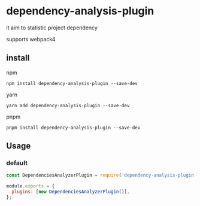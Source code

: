 # dependency-analysis-plugin

it aim to statistic project dependency

supports webpack4

## install

npm

```
npm install dependency-analysis-plugin --save-dev
```

yarn

```
yarn add dependency-analysis-plugin --save-dev
```

pnpm

```
pnpm install dependency-analysis-plugin --save-dev
```

## Usage

### default

```js
const DependenciesAnalyzerPlugin = require('dependency-analysis-plugin');

module.exports = {
  plugins: [new DependenciesAnalyzerPlugin()],
};
```
